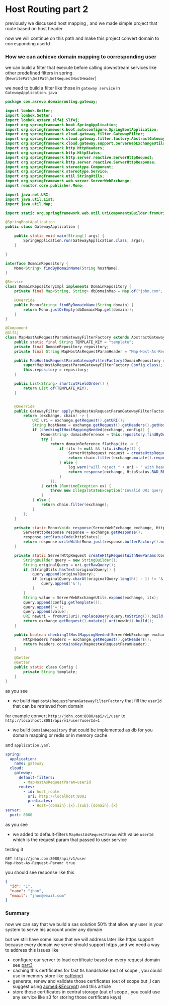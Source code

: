 # Host Routing part 2
previously we discussed host mapping , and we made simple project that route based on host header

now we will continue on this path and make this project convert domain to corresponding userId

### How we can achieve domain mapping to corresponding user

we can build a filter that execute before calling downstream services like other predefined filters in spring (`RewritePath`,`SetPath`,`SetRequestHostHeader`)


we need to build a filter like those in `gateway service`
in `GatewayApplication.java`
```java
package com.asrevo.domainrouting.gateway;

import lombok.Getter;
import lombok.Setter;
import lombok.extern.slf4j.Slf4j;
import org.springframework.boot.SpringApplication;
import org.springframework.boot.autoconfigure.SpringBootApplication;
import org.springframework.cloud.gateway.filter.GatewayFilter;
import org.springframework.cloud.gateway.filter.factory.AbstractGatewayFilterFactory;
import org.springframework.cloud.gateway.support.ServerWebExchangeUtils;
import org.springframework.http.HttpHeaders;
import org.springframework.http.HttpStatus;
import org.springframework.http.server.reactive.ServerHttpRequest;
import org.springframework.http.server.reactive.ServerHttpResponse;
import org.springframework.stereotype.Component;
import org.springframework.stereotype.Service;
import org.springframework.util.StringUtils;
import org.springframework.web.server.ServerWebExchange;
import reactor.core.publisher.Mono;

import java.net.URI;
import java.util.List;
import java.util.Map;

import static org.springframework.web.util.UriComponentsBuilder.fromUri;

@SpringBootApplication
public class GatewayApplication {

    public static void main(String[] args) {
        SpringApplication.run(GatewayApplication.class, args);
    }

}

interface DomainRepository {
    Mono<String> findByDomainName(String hostName);
}

@Service
class DomainRepositoryImpl implements DomainRepository {
    private final Map<String, String> dbDomainMap = Map.of("john.com", "1");

    @Override
    public Mono<String> findByDomainName(String domain) {
        return Mono.justOrEmpty(dbDomainMap.get(domain));
    }
}

@Component
@Slf4j
class MapHostAsRequestParamGatewayFilterFactory extends AbstractGatewayFilterFactory<MapHostAsRequestParamGatewayFilterFactory.Config> {
    public static final String TEMPLATE_KEY = "template";
    private final DomainRepository repository;
    private final String MapHostAsRequestParamHeader = "Map-Host-As-Request-Param";

    public MapHostAsRequestParamGatewayFilterFactory(DomainRepository repository) {
        super(MapHostAsRequestParamGatewayFilterFactory.Config.class);
        this.repository = repository;
    }

    public List<String> shortcutFieldOrder() {
        return List.of(TEMPLATE_KEY);
    }


    @Override
    public GatewayFilter apply(MapHostAsRequestParamGatewayFilterFactory.Config config) {
        return (exchange, chain) -> {
            URI uri = exchange.getRequest().getURI();
            String hostName = exchange.getRequest().getHeaders().getHost().getHostName();
            if (checkingIfHostMappingNeeded(exchange, config)) {
                Mono<String> domainReference = this.repository.findByDomainName(hostName);
                try {
                    return domainReference.flatMap(itx -> {
                        if (itx != null && !itx.isEmpty()) {
                            ServerHttpRequest request = createHttpRequestWithNewParams(config, exchange, uri, itx);
                            return chain.filter(exchange.mutate().request(request).build());
                        } else {
                            log.warn("will reject " + uri + " with headers " + exchange.getRequest().getHeaders());
                            return response(exchange, HttpStatus.BAD_REQUEST, "invalid host header " + hostName);
                        }
                    });
                } catch (RuntimeException ex) {
                    throw new IllegalStateException("Invalid URI query: \"" + uri.getRawQuery() + "\"");
                }
            } else {
                return chain.filter(exchange);
            }
        };
    }

    private static Mono<Void> response(ServerWebExchange exchange, HttpStatus httpStatus, String message) {
        ServerHttpResponse response = exchange.getResponse();
        response.setStatusCode(httpStatus);
        return response.writeWith(Mono.just(response.bufferFactory().wrap(message.getBytes())));
    }

    private static ServerHttpRequest createHttpRequestWithNewParams(Config config, ServerWebExchange exchange, URI uri, String itx) {
        StringBuilder query = new StringBuilder();
        String originalQuery = uri.getRawQuery();
        if (StringUtils.hasText(originalQuery)) {
            query.append(originalQuery);
            if (originalQuery.charAt(originalQuery.length() - 1) != '&') {
                query.append('&');
            }
        }
        String value = ServerWebExchangeUtils.expand(exchange, itx);
        query.append(config.getTemplate());
        query.append('=');
        query.append(value);
        URI newUri = fromUri(uri).replaceQuery(query.toString()).build(true).toUri();
        return exchange.getRequest().mutate().uri(newUri).build();
    }

    public boolean checkingIfHostMappingNeeded(ServerWebExchange exchange, MapHostAsRequestParamGatewayFilterFactory.Config config) {
        HttpHeaders headers = exchange.getRequest().getHeaders();
        return headers.containsKey(MapHostAsRequestParamHeader);
    }

    @Getter
    @Setter
    public static class Config {
        private String template;
    }
}
```
as you see 
- we build `MapHostAsRequestParamGatewayFilterFactory` that fill the `userId` that can be retrieved from domain 
  
 for example convert `http://john.com:8080/api/v1/user` to `http://localhost:8081/api/v1/user?userId=1`
- we build `DomainRepository` that could be implemented as db for you domain mapping or redis or in memory cache


and `application.yaml`
```yaml
spring:
  application:
    name: gateway
  cloud:
    gateway:
      default-filters:
        - MapHostAsRequestParam=userId
      routes:
        - id: host_route
          uri: http://localhost:8081
          predicates:
            - Host={domain}.{x},{sub}.{domain}.{x}
server:
  port: 8080
```
as you see
- we added to default-filters `MapHostAsRequestParam` with value `userId` which is the request param that passed to user service

testing it

```http request
GET http://john.com:8080/api/v1/user
Map-Host-As-Request-Param: true
```
you should see response like this 
```json
{
  "id": "1",
  "name": "jhon",
  "email": "jhon@email.com"
}
```

### Summary
now we can say that we build a sas solution 50% that allow any user in your system to serve his account under any domain

but we still have some issue that we will address later like https support because every domain we serve should support https ,and we need a way to address this issues like 
- configure our server to load certificate based on every request domain see [part3](https://blog.asrevo.com/topics/host-routing-in-spring/part3.html)
- caching this certificates for fast tls handshake (out of scope , you could use in memory store like [caffeine](https://github.com/ben-manes/caffeine))
- generate, renew and validate those certificates (out of scope but ,I can suggest using [acme4j&Encrypt](https://github.com/shred/acme4j)) and this article 
- store those certificates in central storage (out of scope , you could use any service like s3 for storing those certificate keys)
